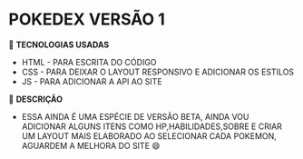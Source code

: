 # **POKEDEX VERSÃO 1**

🚀 **TECNOLOGIAS USADAS**

- HTML - PARA ESCRITA DO CÓDIGO
- CSS - PARA DEIXAR O LAYOUT RESPONSIVO E ADICIONAR OS ESTILOS
- JS - PARA ADICIONAR A API AO SITE

📖 **DESCRIÇÃO**

- ESSA AINDA É UMA ESPÉCIE DE VERSÃO BETA, AINDA VOU ADICIONAR ALGUNS ITENS COMO HP,HABILIDADES,SOBRE E CRIAR UM LAYOUT MAIS ELABORADO AO SELECIONAR CADA POKEMON, AGUARDEM A MELHORA DO SITE 😄
